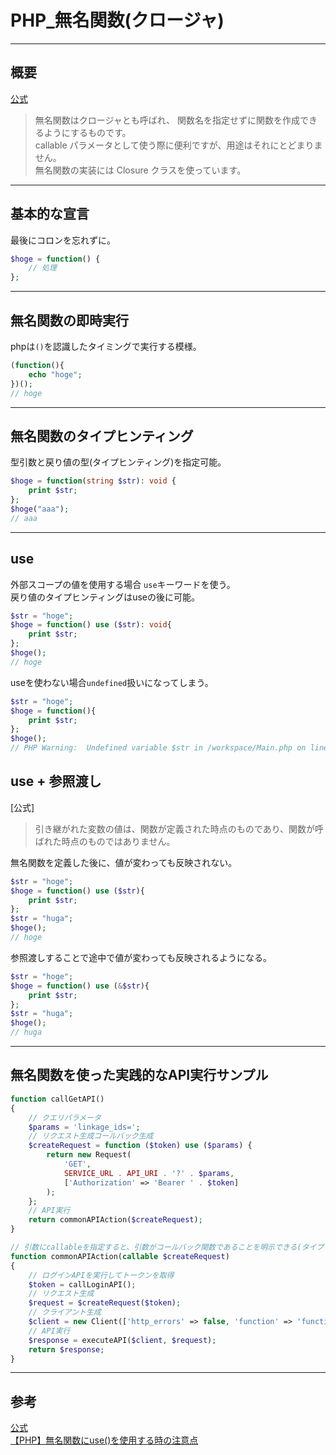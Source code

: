 # PHP_無名関数(クロージャ)

---

## 概要

[公式](https://www.php.net/manual/ja/functions.anonymous.php)  
>無名関数はクロージャとも呼ばれ、 関数名を指定せずに関数を作成できるようにするものです。  
callable パラメータとして使う際に便利ですが、用途はそれにとどまりません。  
無名関数の実装には Closure クラスを使っています。  

---

## 基本的な宣言

最後にコロンを忘れずに。  

``` php
$hoge = function() {
    // 処理
};
```

---

## 無名関数の即時実行

phpは`()`を認識したタイミングで実行する模様。  

``` php
(function(){
    echo "hoge";
})();
// hoge
```

---

## 無名関数のタイプヒンティング

型引数と戻り値の型(タイプヒンティング)を指定可能。  

``` php
$hoge = function(string $str): void {
    print $str;
};
$hoge("aaa");
// aaa
```

---

## use

外部スコープの値を使用する場合 `use`キーワードを使う。  
戻り値のタイプヒンティングはuseの後に可能。  

``` php
$str = "hoge";
$hoge = function() use ($str): void{
    print $str;
};
$hoge();
// hoge
```

useを使わない場合`undefined`扱いになってしまう。  

``` php
$str = "hoge";
$hoge = function(){
    print $str;
};
$hoge();
// PHP Warning:  Undefined variable $str in /workspace/Main.php on line 4
```

## use + 参照渡し

[公式]  
>引き継がれた変数の値は、関数が定義された時点のものであり、関数が呼ばれた時点のものではありません。  

無名関数を定義した後に、値が変わっても反映されない。  

``` php
$str = "hoge";
$hoge = function() use ($str){
    print $str;
};
$str = "huga";
$hoge();
// hoge
```

参照渡しすることで途中で値が変わっても反映されるようになる。  

``` php
$str = "hoge";
$hoge = function() use (&$str){
    print $str;
};
$str = "huga";
$hoge();
// huga
```

---

## 無名関数を使った実践的なAPI実行サンプル

``` PHP
function callGetAPI()
{
    // クエリパラメータ
    $params = 'linkage_ids=';
    // リクエスト生成コールバック生成
    $createRequest = function ($token) use ($params) {
        return new Request(
            'GET',
            SERVICE_URL . API_URI . '?' . $params,
            ['Authorization' => 'Bearer ' . $token]
        );
    };
    // API実行
    return commonAPIAction($createRequest);
}

// 引数にcallableを指定すると、引数がコールバック関数であることを明示できる(タイプヒンティング)
function commonAPIAction(callable $createRequest)
{
    // ログインAPIを実行してトークンを取得
    $token = callLoginAPI();
    // リクエスト生成
    $request = $createRequest($token);
    // クライアント生成
    $client = new Client(['http_errors' => false, 'function' => 'functionfunction']);
    // API実行
    $response = executeAPI($client, $request);
    return $response;
}
```

---

## 参考

[公式](https://www.php.net/manual/ja/functions.anonymous.php)  
[【PHP】無名関数にuse()を使用する時の注意点](https://qiita.com/westhouse_k/items/fe527b59146739cf7af3)  
